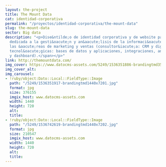 ```yaml
---
layout: the-project
title: The Mount Data
cat: identidad-corporativa
permalink: "/proyectos/identidad-corporativa/the-mount-data"
slug: the-mount-data
sector: Big data
description: "<p>Dise&ntilde;o de identidad corporativa y de website para Mountdata,&nbsp;<span>empresa
  dedicada a la gesti&oacute;n y an&aacute;lisis de la informaci&oacute;n dentro de
  las &aacute;reas de marketing y ventas (consultor&iacute;a: CRM y digital y soluciones
  tecnol&oacute;gicas: bases de datos y aplicaciones, integraciones, an&aacute;lisis
  y dashboard).</span></p>"
link: http://themountdata.com/
img_cover: https://www.datocms-assets.com/5249/1536351886-brandingtmd350x350.jpg
img_cover_alt: 
img_carousel:
- !ruby/object:Dato::Local::FieldType::Image
  path: "/5249/1536351917-brandingtmd1440x7201.jpg"
  format: jpg
  size: 376155
  imgix_host: www.datocms-assets.com
  width: 1440
  height: 720
  alt: 
  title: 
- !ruby/object:Dato::Local::FieldType::Image
  path: "/5249/1536742619-brandingtmd1440x7202.jpg"
  format: jpg
  size: 210547
  imgix_host: www.datocms-assets.com
  width: 1440
  height: 720
  alt: 
  title: 
---
```


